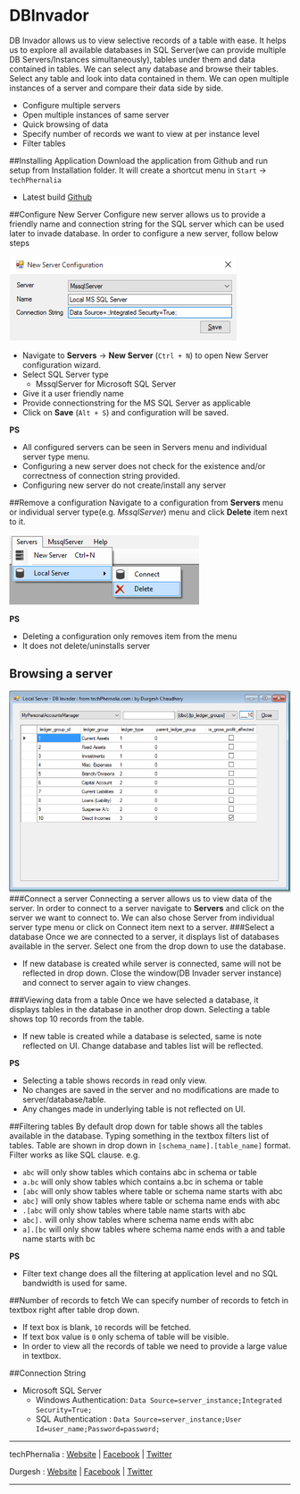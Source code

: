 # DBInvador
DB Invador allows us to view selective records of a table with ease. It helps us to explore all available databases in SQL Server(we can provide multiple DB Servers/Instances simultaneously), tables under them and data contained in tables. We can select any database and browse their tables. Select any table and look into data contained in them. We can open multiple instances of a server and compare their data side by side.

- Configure multiple servers
- Open multiple instances of same server
- Quick browsing of data
- Specify number of records we want to view at per instance level
- Filter tables

##Installing Application
Download the application from Github and run setup from Installation folder. It will create a shortcut menu in `Start` -> `techPhernalia`

- Latest build [Github](https://codeload.github.com/techphernalia/DBInvador/zip/master)

##Configure New Server
Configure new server allows us to provide a friendly name and connection string for the SQL server which can be used later to invade database. In order to configure a new server, follow below steps

![Configure New Server](https://raw.githubusercontent.com/techphernalia/DBInvador/master/Images/Create%20New%20Server.png)
 

- Navigate to **Servers** -> **New Server** (`Ctrl + N`) to open New Server configuration wizard.
- Select SQL Server type
	- MssqlServer for Microsoft SQL Server
- Give it a user friendly name
- Provide connectionstring for the MS SQL Server as applicable
- Click on **Save** (`Alt + S`) and configuration will be saved.

**PS**

- All configured servers can be seen in Servers menu and individual server type menu.
- Configuring a new server does not check for the existence and/or correctness of connection string provided.
- Configuring new server do not create/install any server

##Remove a configuration
Navigate to a configuration from **Servers** menu or individual server type(e.g. *MssqlServer*) menu and click **Delete** item next to it.

![Delete a Server](https://raw.githubusercontent.com/techphernalia/DBInvador/master/Images/Delete%20a%20Configuration.png)

**PS**

- Deleting a configuration only removes item from the menu
- It does not delete/uninstalls server

## Browsing a server
![Browse a Table](https://raw.githubusercontent.com/techphernalia/DBInvador/master/Images/Browse%20a%20table.png)
###Connect a server
Connecting a server allows us to view data of the server. In order to connect to a server navigate to **Servers** and click on the server we want to connect to. We can also chose Server from individual server type menu or click on Connect item next to a server.
###Select a database
Once we are connected to a server, it displays list of databases available in the server. Select one from the drop down to use the database.

- If new database is created while server is connected, same will not be reflected in drop down. Close the window(DB Invader server instance) and connect to server again to view changes.

###Viewing data from a table
Once we have selected a database, it displays tables in the database in another drop down. Selecting a table shows top 10 records from the table.

- If new table is created while a database is selected, same is note reflected on UI. Change database and tables list will be reflected.

**PS**

- Selecting a table shows records in read only view.
- No changes are saved in the server and no modifications are made to server/database/table.
- Any changes made in underlying table is not reflected on UI. 

##Filtering tables
By default drop down for table shows all the tables available in the database. Typing something in the textbox filters list of tables. Table are shown in drop down in `[schema_name].[table_name]` format. Filter works as like SQL clause. e.g.

- `abc` will only show tables which contains abc in schema or table
- `a.bc` will only show tables which contains a.bc in schema or table
- `[abc` will only show tables where table or schema name starts with abc
- `abc]` will only show tables where table or schema name ends with abc
- `.[abc` will only show tables where table name starts with abc
- `abc].` will only show tables where schema name ends with abc
- `a].[bc` will only show tables where schema name ends with a and table name starts with bc

**PS**

- Filter text change does all the filtering at application level and no SQL bandwidth is used for same.

##Number of records to fetch
We can specify number of records to fetch in textbox right after table drop down.

- If text box is blank, `10` records will be fetched.
- If text box value is `0` only schema of table will be visible.
- In order to view all the records of table we need to provide a large value in textbox.

##Connection String

- Microsoft SQL Server
	- Windows Authentication: `Data Source=server_instance;Integrated Security=True;`
	- SQL Authentication : `Data Source=server_instance;User Id=user_name;Password=password;`

---

techPhernalia : [Website](https://www.techphernalia.com) | [Facebook](https://www.facebook.com/techphernalia) | [Twitter](https://www.twitter.com/techphernalia) 

Durgesh : [Website](https://www.durgesh.org) | [Facebook](https://www.facebook.com/dcbhai) | [Twitter](https://www.twitter.com/durgeshjee)

---